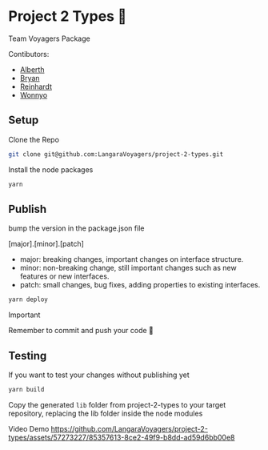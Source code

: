 # Project 2 Types 💅
Team Voyagers Package

Contibutors:
- [Alberth](https://github.com/ALFAROSO)
- [Bryan](https://github.com/BryanCaldeira)
- [Reinhardt](https://github.com/ReinhardtBotha)
- [Wonnyo](https://github.com/whamester)

## Setup

Clone the Repo
```bash
git clone git@github.com:LangaraVoyagers/project-2-types.git
```

Install the node packages
```bash
yarn
```

## Publish
bump the version in the package.json file

[major].[minor].[patch]
- major: breaking changes, important changes on interface structure.
- minor: non-breaking change, still important changes such as new features or new interfaces.
- patch: small changes, bug fixes, adding properties to existing interfaces.

```bash
yarn deploy
```

> [!IMPORTANT]
> Remember to commit and push your code 🙏


## Testing
If you want to test your changes without publishing yet

```bash
yarn build
```

Copy the generated `lib` folder from project-2-types to your target repository, replacing the lib folder inside the node modules

Video Demo
https://github.com/LangaraVoyagers/project-2-types/assets/57273227/85357613-8ce2-49f9-b8dd-ad59d6bb00e8


